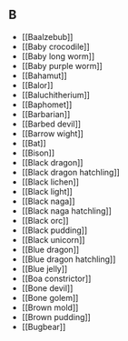 ## B
- [[Baalzebub]]
- [[Baby crocodile]]
- [[Baby long worm]]
- [[Baby purple worm]]
- [[Bahamut]]
- [[Balor]]
- [[Baluchitherium]]
- [[Baphomet]]
- [[Barbarian]]
- [[Barbed devil]]
- [[Barrow wight]]
- [[Bat]]
- [[Bison]]
- [[Black dragon]]
- [[Black dragon hatchling]]
- [[Black lichen]]
- [[Black light]]
- [[Black naga]]
- [[Black naga hatchling]]
- [[Black orc]]
- [[Black pudding]]
- [[Black unicorn]]
- [[Blue dragon]]
- [[Blue dragon hatchling]]
- [[Blue jelly]]
- [[Boa constrictor]]
- [[Bone devil]]
- [[Bone golem]]
- [[Brown mold]]
- [[Brown pudding]]
- [[Bugbear]]
